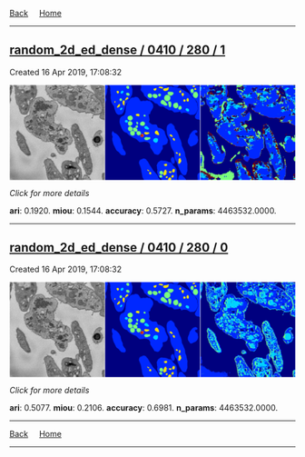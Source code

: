 
[Back](..)&nbsp;&nbsp;&nbsp;&nbsp;&nbsp;[Home](https://leapmanlab.github.io/snapshots)

---

<div class="summary"><a href="1"><h2>random_2d_ed_dense / 0410 / 280 / 1</h2></a><p>Created 16 Apr 2019, 17:08:32
</p><a href="1"><img src="1/media/summary.png" align="center"></a><p>
<i>Click for more details</i>
</p></div>

**ari**: 0.1920. **miou**: 0.1544. **accuracy**: 0.5727. **n_params**: 4463532.0000. 

---

<div class="summary"><a href="0"><h2>random_2d_ed_dense / 0410 / 280 / 0</h2></a><p>Created 16 Apr 2019, 17:08:32
</p><a href="0"><img src="0/media/summary.png" align="center"></a><p>
<i>Click for more details</i>
</p></div>

**ari**: 0.5077. **miou**: 0.2106. **accuracy**: 0.6981. **n_params**: 4463532.0000. 

---

[Back](..)&nbsp;&nbsp;&nbsp;&nbsp;&nbsp;[Home](https://leapmanlab.github.io/snapshots)

---
